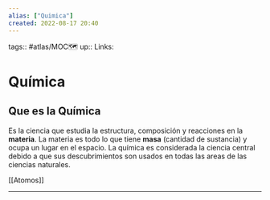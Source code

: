 ```yaml
---
alias: ["Quimica"]
created: 2022-08-17 20:40
---
```

tags:: #atlas/MOC🗺 
up:: 
Links: 
# Química
## Que es la Química
Es la ciencia que estudia la estructura, composición y reacciones en la **materia**. La materia es todo lo que tiene **masa** (cantidad de sustancia) y ocupa un lugar en el espacio. La química es considerada la ciencia central debido a que sus descubrimientos son usados en todas las areas de las ciencias naturales. 

[[Atomos]]
___

